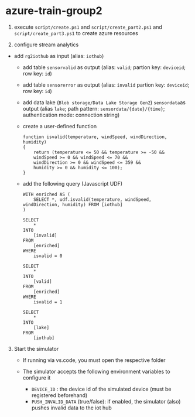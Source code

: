 # azure-train-group2



1. execute `script/create.ps1` and `script/create_part2.ps1` and `script/create_part3.ps1` to create azure resources

2. configure stream analytics
  
- add `rg2iothub` as input (alias: `iothub`)
  
   - add table `sensorvalid`  as output (alias: `valid`; partion key: `deviceid`; row key: `id`)
   
   - add table `sensorerror` as output (alias: `invalid` partion key: `deviceid`; row key: `id`)
   
   - add data lake (`Blob storage/Data Lake Storage Gen2`) `sensordata`as output (alias `lake`; path pattern: `sensordata/{date}/{time}`; authentication mode: connection string)
   
   - create a user-defined function
   
     ```
     function isvalid(temperature, windSpeed, windDirection, humidity)
     {
         return (temperature <= 50 && temperature >= -50 &&
         windSpeed >= 0 && windSpeed <= 70 &&
         windDirection >= 0 && windSpeed <= 359 &&
         humidity >= 0 && humidity <= 100);
     }
     ```
     
   - add the following query (Javascript UDF)
   
     ```
     WITH enriched AS (
         SELECT *, udf.isvalid(temperature, windSpeed, windDirection, humidity) FROM [iothub]
     )
     
     SELECT
         *
     INTO
         [invalid]
     FROM
         [enriched]
     WHERE
         isvalid = 0
     
     SELECT
         *
     INTO
         [valid]
     FROM
         [enriched]
     WHERE
         isvalid = 1
     
     SELECT
         *
     INTO
         [lake]
     FROM
         [iothub]
     ```
   
     
   
3. Start the simulator

   - If running via vs.code, you must open the respective folder

   - The simulator accepts the following environment variables to configure it
     - `DEVICE_ID` : the device id of the simulated device (must be registered beforehand)
     - `PUSH_INVALID_DATA` (true/false): if enabled, the simulator (also) pushes invalid data to the iot hub
